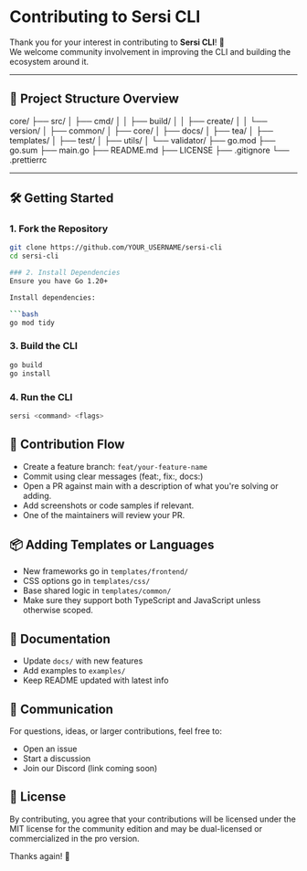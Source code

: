 # Contributing to Sersi CLI

Thank you for your interest in contributing to **Sersi CLI**! 🚀  
We welcome community involvement in improving the CLI and building the ecosystem around it.

---

## 🧱 Project Structure Overview

core/
├── src/
│ ├── cmd/
│ │ ├── build/
│ │ ├── create/
│ │ └── version/
│ ├── common/
│ ├── core/
│ ├── docs/
│ ├── tea/
│ ├── templates/
│ ├── test/
│ ├── utils/
│ └── validator/
├── go.mod
├── go.sum
├── main.go
├── README.md
├── LICENSE
├── .gitignore
└── .prettierrc

---

## 🛠️ Getting Started

### 1. Fork the Repository

````bash
git clone https://github.com/YOUR_USERNAME/sersi-cli
cd sersi-cli

### 2. Install Dependencies
Ensure you have Go 1.20+

Install dependencies:

```bash
go mod tidy
````

### 3. Build the CLI

```bash
go build
go install
```

### 4. Run the CLI

```bash
sersi <command> <flags>
```

## 🔁 Contribution Flow

- Create a feature branch: `feat/your-feature-name`
- Commit using clear messages (feat:, fix:, docs:)
- Open a PR against main with a description of what you're solving or adding.
- Add screenshots or code samples if relevant.
- One of the maintainers will review your PR.

## 📦 Adding Templates or Languages

- New frameworks go in `templates/frontend/`
- CSS options go in `templates/css/`
- Base shared logic in `templates/common/`
- Make sure they support both TypeScript and JavaScript unless otherwise scoped.

## 📝 Documentation

- Update `docs/` with new features
- Add examples to `examples/`
- Keep README updated with latest info

## 💬 Communication

For questions, ideas, or larger contributions, feel free to:

- Open an issue
- Start a discussion
- Join our Discord (link coming soon)

## 🧾 License

By contributing, you agree that your contributions will be licensed under the MIT license for the community edition and may be dual-licensed or commercialized in the pro version.

Thanks again! 💜
